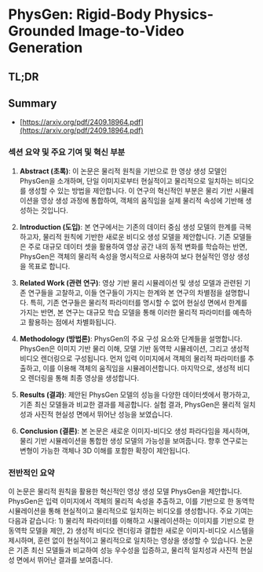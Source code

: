 # PhysGen: Rigid-Body Physics-Grounded Image-to-Video Generation
## TL;DR
## Summary
- [https://arxiv.org/pdf/2409.18964.pdf](https://arxiv.org/pdf/2409.18964.pdf)

### 섹션 요약 및 주요 기여 및 혁신 부분

1. **Abstract (초록)**:
   이 논문은 물리적 원칙을 기반으로 한 영상 생성 모델인 PhysGen을 소개하며, 단일 이미지로부터 현실적이고 물리적으로 일치하는 비디오를 생성할 수 있는 방법을 제안합니다. 이 연구의 혁신적인 부분은 물리 기반 시뮬레이션을 영상 생성 과정에 통합하여, 객체의 움직임을 실제 물리적 속성에 기반해 생성하는 것입니다.

2. **Introduction (도입)**:
   본 연구에서는 기존의 데이터 중심 생성 모델의 한계를 극복하고자, 물리적 원칙에 기반한 새로운 비디오 생성 모델을 제안합니다. 기존 모델들은 주로 대규모 데이터 셋을 활용하여 영상 공간 내의 동적 변화를 학습하는 반면, PhysGen은 객체의 물리적 속성을 명시적으로 사용하여 보다 현실적인 영상 생성을 목표로 합니다.

3. **Related Work (관련 연구)**:
   영상 기반 물리 시뮬레이션 및 생성 모델과 관련된 기존 연구들을 고찰하고, 이들 연구들이 가지는 한계와 본 연구의 차별점을 설명합니다. 특히, 기존 연구들은 물리적 파라미터를 명시할 수 없어 현실성 면에서 한계를 가지는 반면, 본 연구는 대규모 학습 모델을 통해 이러한 물리적 파라미터를 예측하고 활용하는 점에서 차별화됩니다.

4. **Methodology (방법론)**:
   PhysGen의 주요 구성 요소와 단계들을 설명합니다. PhysGen은 이미지 기반 물리 이해, 모델 기반 동역학 시뮬레이션, 그리고 생성적 비디오 렌더링으로 구성됩니다. 먼저 입력 이미지에서 객체의 물리적 파라미터를 추출하고, 이를 이용해 객체의 움직임을 시뮬레이션합니다. 마지막으로, 생성적 비디오 렌더링을 통해 최종 영상을 생성합니다.

5. **Results (결과)**:
   제안된 PhysGen 모델의 성능을 다양한 데이터셋에서 평가하고, 기존 최신 모델들과 비교한 결과를 제공합니다. 실험 결과, PhysGen은 물리적 일치성과 사진적 현실성 면에서 뛰어난 성능을 보였습니다.

6. **Conclusion (결론)**:
   본 논문은 새로운 이미지-비디오 생성 파라다임을 제시하며, 물리 기반 시뮬레이션을 통합한 생성 모델의 가능성을 보여줍니다. 향후 연구로는 변형이 가능한 객체나 3D 이해를 포함한 확장이 제안됩니다.

### 전반적인 요약

이 논문은 물리적 원칙을 활용한 혁신적인 영상 생성 모델 PhysGen을 제안합니다. PhysGen은 입력 이미지에서 객체의 물리적 속성을 추출하고, 이를 기반으로 한 동역학 시뮬레이션을 통해 현실적이고 물리적으로 일치하는 비디오를 생성합니다. 주요 기여는 다음과 같습니다: 1) 물리적 파라미터를 이해하고 시뮬레이션하는 이미지를 기반으로 한 동역학 모델을 제안, 2) 생성적 비디오 렌더링과 결합한 새로운 이미지-비디오 시스템을 제시하며, 훈련 없이 현실적이고 물리적으로 일치하는 영상을 생성할 수 있습니다. 논문은 기존 최신 모델들과 비교하여 성능 우수성을 입증하고, 물리적 일치성과 사진적 현실성 면에서 뛰어난 결과를 보여줍니다.